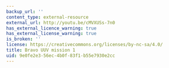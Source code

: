 ```yaml
---
backup_url: ''
content_type: external-resource
external_url: http://youtu.be/cMVXUSs-7n0
has_external_licence_warning: true
has_external_license_warning: true
is_broken: ''
license: https://creativecommons.org/licenses/by-nc-sa/4.0/
title: Bravo UUV mission 1
uid: 9e0fe2e3-56ec-4b0f-83f1-b55e7930e2cc
---
```

